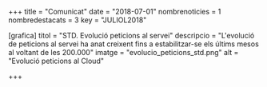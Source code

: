 +++
title             = "Comunicat"
date              = "2018-07-01"
nombrenoticies    = 1
nombredestacats   = 3
key               = "JULIOL2018"

[grafica]
titol      = "STD. Evolució peticions al servei"
descripcio = "L'evolució de peticions al servei ha anat creixent fins a estabilitzar-se els últims mesos al voltant de les 200.000"
imatge     = "evolucio_peticions_std.png"
alt        = "Evolució peticions al Cloud"

+++
